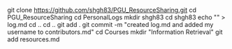 git clone https://github.com/shgh83/PGU_ResourceSharing.git
cd PGU_ResourceSharing
cd PersonalLogs
mkdir shgh83
cd shgh83
echo "" > log.md
cd ..
cd ..
git add .
git commit -m "created log.md and added my username to contributors.md"
cd Courses
mkdir "Information Retrieval"
git add resources.md 
